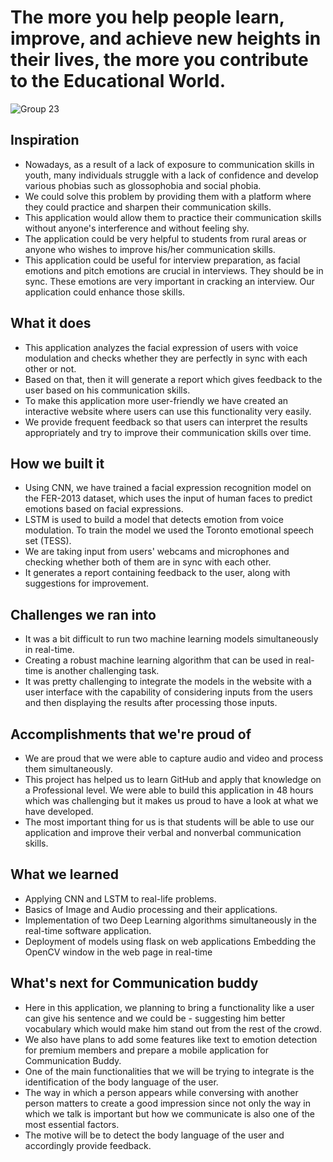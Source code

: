 # The more you help people learn, improve, and achieve new heights in their lives, the more you contribute to the Educational World.

![Group 23](https://user-images.githubusercontent.com/78098329/165950326-db000636-8243-491a-852c-036c5d5c3807.svg)

## Inspiration

- Nowadays, as a result of a lack of exposure to communication skills in youth, many individuals struggle with a lack of confidence and develop various phobias such as glossophobia and social phobia. 
- We could solve this problem by providing them with a platform where they could practice and sharpen their communication skills. 
- This application would allow them to practice their communication skills without anyone's interference and without feeling shy. 
- The application could be very helpful to students from rural areas or anyone who wishes to improve his/her communication skills. 
- This application could be useful for interview preparation, as facial emotions and pitch emotions are crucial in interviews. They should be in sync. These emotions are very important in cracking an interview. Our application could enhance those skills.

## What it does

- This application analyzes the facial expression of users with voice modulation and checks whether they are perfectly in sync with each other or not.
- Based on that, then it will generate a report which gives feedback to the user based on his communication skills. 
- To make this application more user-friendly we have created an interactive website where users can use this functionality very easily. 
- We provide frequent feedback so that users can interpret the results appropriately and try to improve their communication skills over time.

## How we built it

- Using CNN, we have trained a facial expression recognition model on the FER-2013 dataset, which uses the input of human faces to predict emotions based on facial expressions.
- LSTM is used to build a model that detects emotion from voice modulation. To train the model we used the Toronto emotional speech set (TESS).
- We are taking input from users' webcams and microphones and checking whether both of them are in sync with each other. 
- It generates a report containing feedback to the user, along with suggestions for improvement.


## Challenges we ran into

- It was a bit difficult to run two machine learning models simultaneously in real-time.
- Creating a robust machine learning algorithm that can be used in real-time is another challenging task.
- It was pretty challenging to integrate the models in the website with a user interface with the capability of considering inputs from the users and then displaying the results after processing those inputs.

## Accomplishments that we're proud of
- We are proud that we were able to capture audio and video and process them simultaneously. 
- This project has helped us to learn GitHub and apply that knowledge on a Professional level. We were able to build this application in 48 hours which was challenging but it makes us proud to have a look at what we have developed. 
- The most important thing for us is that students will be able to use our application and improve their verbal and nonverbal communication skills.

## What we learned

- Applying CNN and LSTM to real-life problems. 
- Basics of Image and Audio processing and their applications. 
- Implementation of two Deep Learning algorithms simultaneously in the real-time software application.
- Deployment of models using flask on web applications 
Embedding the OpenCV window in the web page in real-time 

## What's next for Communication buddy

- Here in this application, we planning to bring a functionality like a user can give his sentence and we could be - suggesting him better vocabulary which would make him stand out from the rest of the crowd.
- We also have plans to add some features like text to emotion detection for premium members and prepare a mobile application for Communication Buddy. 
- One of the main functionalities that we will be trying to integrate is the identification of the body language of the user.
- The way in which a person appears while conversing with another person matters to create a good impression since not only the way in which we talk is important but how we communicate is also one of the most essential factors. 
- The motive will be to detect the body language of the user and accordingly provide feedback.
